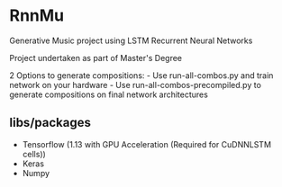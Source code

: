 # RnnMu

Generative Music project using LSTM Recurrent Neural Networks 

Project undertaken as part of Master's Degree

2 Options to generate compositions:
    - Use run-all-combos.py and train network on your hardware
    - Use run-all-combos-precompiled.py to generate compositions on final network architectures

## libs/packages
- Tensorflow (1.13 with GPU Acceleration (Required for CuDNNLSTM cells))
- Keras
- Numpy
